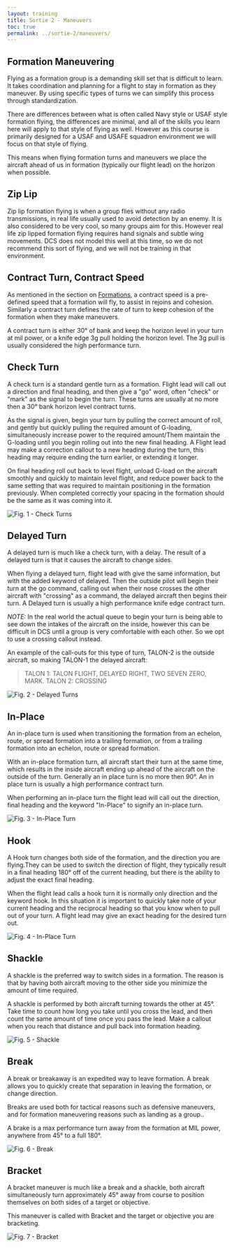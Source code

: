 ```yaml
---
layout: training
title: Sortie 2 - Maneuvers
toc: true
permalink: ../sortie-2/maneuvers/
---
```


## Formation Maneuvering
Flying as a formation group is a demanding skill set that is difficult to learn. It takes coordination and planning for a flight to stay in formation as they maneuver. By using specific types of turns we can simplify this process through standardization.

There are differences between what is often called Navy style or USAF style formation flying, the differences are minimal, and all of the skills you learn here will apply to that style of flying as well. However as this course is primarily designed for a USAF and USAFE squadron environment we will focus on that style of flying.

This means when flying formation turns and maneuvers we place the aircraft ahead of us in formation (typically our flight lead) on the horizon when possible.

## Zip Lip
Zip lip formation flying is when a group flies without any radio transmissions, in real life usually used to avoid detection by an enemy. It is also considered to be very cool, so many groups aim for this. However real life zip lipped formation flying requires hand signals and subtle wing movements. DCS does not model this well at this time, so we do not recommend this sort of flying, and we will not be training in that environment.

## Contract Turn, Contract Speed
As mentioned in the section on [Formations](../formations/), a contract speed is a pre-defined speed that a formation will fly, to assist in rejoins and cohesion. Similarly a contract turn defines the rate of turn to keep cohesion of the formation when they make maneuvers.

A contract turn is either 30° of bank and keep the horizon level in your turn at mil power, or a knife edge 3g pull holding the horizon level. The 3g pull is usually considered the high performance turn.

## Check Turn
A check turn is a standard gentle turn as a formation. Flight lead will call out a direction and final heading, and then give a "go" word, often "check" or "mark" as the signal to begin the turn. These turns are usually at no more then a 30° bank horizon level contract turns.

As the signal is given, begin your turn by pulling the correct amount of roll, and gently but quickly pulling the required amount of G-loading, simultaneously increase power to the required amount/Them maintain the G-loading until you begin rolling out into the new final heading. A Flight lead may make a correction callout to a new heading during the turn, this heading may require ending the turn earlier, or extending it longer.

On final heading roll out back to level flight, unload G-load on the aircraft smoothly and quickly to maintain level flight, and reduce power back to the same setting that was required to maintain positioning in the formation previously. When completed correctly your spacing in the formation should be the same as it was coming into it.

![Fig. 1 - Check Turns](fig1-check-turn.jpg)

## Delayed Turn
A delayed turn is much like a check turn, with a delay. The result of a delayed turn is that it causes the aircraft to change sides.

When flying a delayed turn, flight lead with give the same information, but with the added keyword of delayed. Then the outside pilot will begin their turn at the go command, calling out when their nose crosses the other aircraft with "crossing" as a command, the delayed aircraft then begins their turn. A Delayed turn is usually a high performance knife edge contract turn.

*NOTE:* In the real world the actual queue to begin your turn is being able to see down the intakes of the aircraft on the inside, however this can be difficult in DCS until a group is very comfortable with each other. So we opt to use a crossing callout instead.

An example of the call-outs for this type of turn, TALON-2 is the outside aircraft, so making TALON-1 the delayed aircraft:
> TALON 1: TALON FLIGHT, DELAYED RIGHT, TWO SEVEN ZERO, MARK.
> TALON 2: CROSSING

![Fig. 2 - Delayed Turns](fig2-delayed-turn.jpg)

## In-Place
An in-place turn is used when transitioning the formation from an echelon, route, or spread formation into a trailing formation, or from a trailing formation into an echelon, route or spread formation.

With an in-place formation turn, all aircraft start their turn at the same time, which results in the inside aircraft ending up ahead of the aircraft on the outside of the turn. Generally an in place turn is no more then 90°. An in place turn is usually a high performance contract turn.

When performing an in-place turn the flight lead will call out the direction, final heading and the keyword "In-Place" to signify an in-place turn.

![Fig. 3 - In-Place Turn](fig3-in-place-turn.jpg)

## Hook
A Hook turn changes both side of the formation, and the direction you are flying.They can be used to switch the direction of flight, they typically result in a final heading 180° off of the current heading, but there is the ability to adjust the exact final heading. 

When the flight lead calls a hook turn it is normally only direction and the keyword hook. In this situation it is important to quickly take note of your current heading and the reciprocal heading so that you know when to pull out of your turn. A flight lead may give an exact heading for the desired turn out.

![Fig. 4 - In-Place Turn](fig4-hook-turn.jpg)

## Shackle
A shackle is the preferred way to switch sides in a formation. The reason is that by having both aircraft moving to the other side you minimize the amount of time required.

A shackle is performed by both aircraft turning towards the other at 45°. Take time to count how long you take until you cross the lead, and then count the same amount of time once you pass the lead. Make a callout when you reach that distance and pull back into formation heading. 

![Fig. 5 - Shackle](fig5-shackle.jpg)

## Break
A break or breakaway is an expedited way to leave formation.  A break allows you to quickly create that separation in leaving the formation, or change direction.

Breaks are used both for tactical reasons such as defensive maneuvers, and for formation maneuvering reasons such as landing as a group..

A brake is a max performance turn away from the formation at MIL power, anywhere from 45° to a full 180°.

![Fig. 6 - Break](fig6-break.jpg)

## Bracket
A bracket maneuver is much like a break and a shackle, both aircraft simultaneously turn approximately 45° away from course to position themselves on both sides of a target or objective.

This maneuver is called with Bracket and the target or objective you are bracketing.

![Fig. 7 - Bracket](fig7-bracket.jpg)
